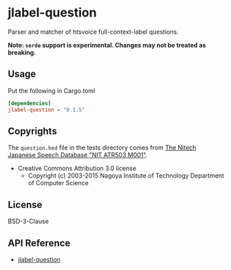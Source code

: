 # jlabel-question

Parser and matcher of htsvoice full-context-label questions.

**Note: `serde` support is experimental. Changes may not be treated as breaking.**

## Usage

Put the following in Cargo.toml

<!-- x-release-please-start-version -->

```toml
[dependencies]
jlabel-question = "0.1.5"
```

<!-- x-release-please-end -->

## Copyrights

The `question.hed` file in the tests directory comes from
[The Nitech Japanese Speech Database "NIT ATR503 M001"](http://hts.sp.nitech.ac.jp/?Download#u879c944).

- Creative Commons Attribution 3.0 license
  - Copyright (c) 2003-2015 Nagoya Institute of Technology Department of Computer Science

## License

BSD-3-Clause

## API Reference

- [jlabel-question](https://docs.rs/jlabel-question)
